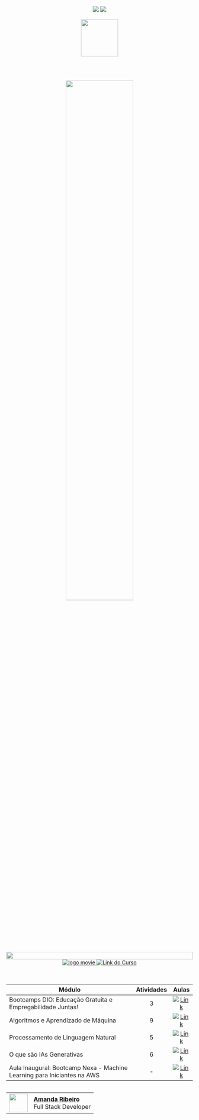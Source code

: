 <div align=center>
    <a href="https://github.com/Amanda-ribeiiro/machine-learning-aws/blob/main/Fundamentos%20de%20Machine%20Learning%20e%20IAs%20Generativas/README.md"><img src="https://img.shields.io/badge/Idioma-PT-9EF0F0"></a>
    <a href="https://github.com/Amanda-ribeiiro/machine-learning-aws/blob/main/Fundamentos%20de%20Machine%20Learning%20e%20IAs%20Generativas/README.en.md"><img src="https://img.shields.io/badge/Language-EN-007D79"></a>
</div>

<br>

<div align=center>
    <a href="https://skills.yourlearning.ibm.com/activity/PLAN-77C3CABFEC6A?utm_campaign=open-Mastertech" target="_blank">
        <img align="center" width="100" src="https://hermes.digitalinnovation.one/assets/diome/logo-full.svg">
    </a>
</div>


<br>
<br>
<br>

<!--💬GREETING & TITLE / 🌐WEBSITE: https://github.com/denvercoder1/readme-typing-svg --> 
<p align="center"> 
    <img width="60%" src="https://readme-typing-svg.herokuapp.com?font=Orbitron&size=18&color=9EF0F0&weight=600&background=1A1B27&center=true&vCenter=true&duration=3000&pause=300&lines=<Fundamentos+de+Machine+Learning>;<e+IAs+Generativas>">
</p>


<!--📏LINE-->
<img src="https://i.imgur.com/dBaSKWF.gif" height="20" width="100%">

<div align="center">
    <a href="https://web.dio.me/track/bootcamp-nexa-machine-learning-para-iniciantes-na-aws?tab=path" target="_blank">
        <img src="https://img.shields.io/badge/▶-2a2a2a?style=for-the-badge&logo=movie&logoColor=2a2a2a" target="_blank" alt="logo movie" />
        <img src="https://img.shields.io/badge/Acessar%20o%20Curso%20na%20Plataforma-2a2a2a?style=for-the-badge" target="_blank" alt="Link do Curso" />
    </a>
</div>

<br>
<br>

<table align="center">
    <thead>
        <tr align="center">
            <th>Módulo</th>
            <th>Atividades</th>
            <th>Aulas</th>
        </tr>
    </thead>
    <tbody align="left">
        <tr>
            <td>Bootcamps DIO: Educação Gratuita e Empregabilidade Juntas!</td>
            <td align="center">3</td>
            <td align="center">
                <a href="" target="_blank">
                    <img align="center" alt="Link" src="https://img.shields.io/badge/Ver%20Curso%20-9EF0F0?style=for-the-badge&link=https://web.dio.me/course/bootcamps-dio-educacao-gratuita-e-empregabilidade-juntas/learning/69d466f2-65e7-4799-b5d9-1074a9884313?back=/track/bootcamp-nexa-machine-learning-para-iniciantes-na-aws&tab=undefined&moduleId=undefined">
                </a>
            </td>
        </tr>
        <tr>
            <td>Algoritmos e Aprendizado de Máquina</td>
            <td align="center">9</td>
            <td align="center">
                <a href="" target="_blank">
                    <img align="center" alt="Link" src="https://img.shields.io/badge/Ver%20Curso%20-007D79?style=for-the-badge&link=https://web.dio.me/course/algoritmos-e-aprendizado-de-maquina/learning/acc006d0-ec34-4aeb-b693-0354524d3f5a?back=/track/bootcamp-nexa-machine-learning-para-iniciantes-na-aws&tab=undefined&moduleId=undefined">
                </a>
            </td>
        </tr>
        <tr>
            <td>Processamento de Linguagem Natural</td>
            <td align="center">5</td>
            <td align="center">
                <a href="" target="_blank">
                    <img align="center" alt="Link" src="https://img.shields.io/badge/Ver%20Curso%20-007D79?style=for-the-badge&link=https://web.dio.me/course/processamento-de-linguagem-natural/learning/521db34c-3fc4-4c50-91e5-1832396c1158?back=/track/bootcamp-nexa-machine-learning-para-iniciantes-na-aws&tab=undefined&moduleId=undefined">
                </a>
            </td>
        </tr>
        <tr>
            <td>O que são IAs Generativas</td>
            <td align="center">6</td>
            <td align="center">
                <a href="" target="_blank">
                    <img align="center" alt="Link" src="https://img.shields.io/badge/Ver%20Curso%20-007D79?style=for-the-badge&link=https://web.dio.me/course/o-que-sao-ias-generativas/learning/d136c503-5ab7-448e-997b-0d82db8bcce2?back=/track/bootcamp-nexa-machine-learning-para-iniciantes-na-aws&tab=undefined&moduleId=undefined">
                </a>
            </td>
        </tr>
        <tr>
            <td>Aula Inaugural: Bootcamp Nexa - Machine Learning para Iniciantes na AWS</td>
            <td align="center">-</td>
            <td align="center">
                <a href="" target="_blank">
                    <img align="center" alt="Link" src="https://img.shields.io/badge/Ver%20Curso%20-007D79?style=for-the-badge&link=">
                </a>
            </td>
        </tr>
    </tbody>
</table>

<table align=right>
  <tr>
    <td>
      <img width="50px" align="center" src="https://avatars.githubusercontent.com/Amanda-ribeiiro"/>
    </td>
    <td align="left">
      <a href="https://github.com/Amanda-ribeiiro">
        <span><b>Amanda Ribeiro</b></span>
      </a>
      <br>
      <span>Full Stack Developer</span>
    </td>
  </tr>
</table>
